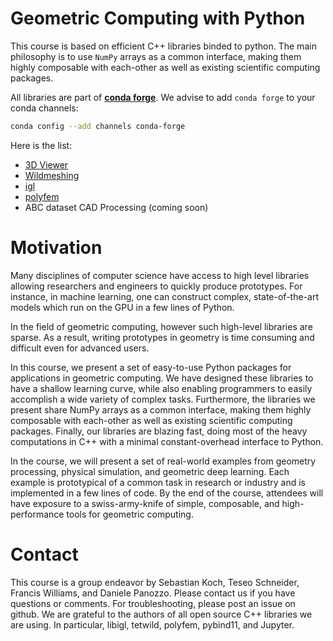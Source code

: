 Geometric Computing with Python
=======

This course is based on efficient C++ libraries binded to python.
The main philosophy is to use `NumPy` arrays as a common interface, making them highly composable with each-other as well as existing scientific computing packages.

All libraries are part of [**conda forge**](https://conda-forge.org/). We advise to add `conda forge` to your conda channels:
```bash
conda config --add channels conda-forge
```

Here is the list:

 - [3D Viewer](meshplot)
 - [Wildmeshing](wildmeshing)
 - [igl](igl.md)
 - [polyfem](polyfem.md)
 - ABC dataset CAD Processing (coming soon)



# Motivation
Many disciplines of computer science have access to high level libraries allowing researchers and engineers to quickly produce prototypes. For instance, in machine learning, one can construct complex, state-of-the-art models which run on the GPU in a few lines of Python.

In the field of geometric computing, however such high-level libraries are sparse. As a result, writing prototypes in geometry is time consuming and difficult even for advanced users.

In this course, we present a set of easy-to-use Python packages for applications in geometric computing. We have designed these libraries to have a shallow learning curve, while also enabling programmers to easily accomplish a wide variety of complex tasks. Furthermore, the libraries we present share NumPy arrays as a common interface, making them highly composable with each-other as well as existing scientific computing packages. Finally, our libraries are blazing fast, doing most of the heavy computations in C++ with a minimal constant-overhead interface to Python.

In the course, we will present a set of real-world examples from geometry processing, physical simulation, and geometric deep learning. Each example is prototypical of a common task in research or industry and is implemented in a few lines of code. By the end of the course, attendees will have exposure to a swiss-army-knife of simple, composable, and high-performance tools for geometric computing.


# Contact
This course is a group endeavor by Sebastian Koch, Teseo Schneider, Francis Williams, and Daniele Panozzo. Please contact us if you have questions or comments. For troubleshooting, please post an issue on github. We are grateful to the authors of all open source C++ libraries we are using. In particular, libigl, tetwild, polyfem, pybind11, and Jupyter.